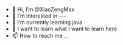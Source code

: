 - 👋 Hi, I’m @XiaoZengMax
- 👀 I’m interested in ---
- 🌱 I’m currently learning java
- 💞️ I want to learn what I want to learn here
- 📫 How to reach me ...

<!---
XiaoZengMax/XiaoZengMax is a ✨ special ✨ repository because its `README.md` (this file) appears on your GitHub profile.
You can click the Preview link to take a look at your changes.
--->
